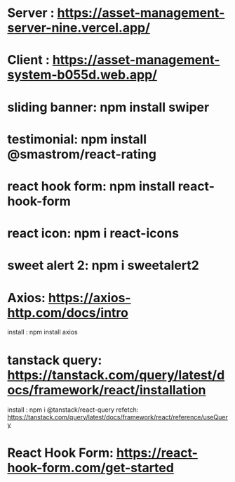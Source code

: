 # Server :  https://asset-management-server-nine.vercel.app/
# Client :  https://asset-management-system-b055d.web.app/

# sliding banner: npm install swiper
# testimonial: npm install @smastrom/react-rating
# react hook form: npm install react-hook-form
# react icon: npm i react-icons
# sweet alert 2: npm i sweetalert2
# Axios: https://axios-http.com/docs/intro
  install :  npm install axios
# tanstack query: https://tanstack.com/query/latest/docs/framework/react/installation
  install :  npm i @tanstack/react-query
  refetch: https://tanstack.com/query/latest/docs/framework/react/reference/useQuery
# React Hook Form: https://react-hook-form.com/get-started
# 

